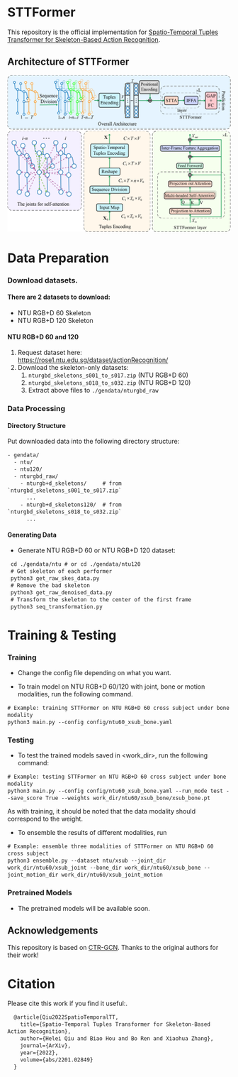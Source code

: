 # STTFormer
This repository is the official implementation for [Spatio-Temporal Tuples Transformer for Skeleton-Based Action Recognition](https://arxiv.org/abs/2201.02849).

## Architecture of STTFormer
![image](src/Abstract.png)

# Data Preparation

### Download datasets.

#### There are 2 datasets to download:

- NTU RGB+D 60 Skeleton
- NTU RGB+D 120 Skeleton

#### NTU RGB+D 60 and 120

1. Request dataset here: https://rose1.ntu.edu.sg/dataset/actionRecognition/
2. Download the skeleton-only datasets:
   1. `nturgbd_skeletons_s001_to_s017.zip` (NTU RGB+D 60)
   2. `nturgbd_skeletons_s018_to_s032.zip` (NTU RGB+D 120)
   3. Extract above files to `./gendata/nturgbd_raw`

### Data Processing

#### Directory Structure

Put downloaded data into the following directory structure:

```
- gendata/
  - ntu/
  - ntu120/
  - nturgbd_raw/
    - nturgb+d_skeletons/     # from `nturgbd_skeletons_s001_to_s017.zip`
      ...
    - nturgb+d_skeletons120/  # from `nturgbd_skeletons_s018_to_s032.zip`
      ...
```

#### Generating Data

- Generate NTU RGB+D 60 or NTU RGB+D 120 dataset:

```
 cd ./gendata/ntu # or cd ./gendata/ntu120
 # Get skeleton of each performer
 python3 get_raw_skes_data.py
 # Remove the bad skeleton 
 python3 get_raw_denoised_data.py
 # Transform the skeleton to the center of the first frame
 python3 seq_transformation.py
```

# Training & Testing

### Training

- Change the config file depending on what you want.

- To train model on NTU RGB+D 60/120 with joint, bone or motion modalities, run the following command.

```
# Example: training STTFormer on NTU RGB+D 60 cross subject under bone modality
python3 main.py --config config/ntu60_xsub_bone.yaml
```

### Testing

- To test the trained models saved in <work_dir>, run the following command:

```
# Example: testing STTFormer on NTU RGB+D 60 cross subject under bone modality
python3 main.py --config config/ntu60_xsub_bone.yaml --run_mode test --save_score True --weights work_dir/ntu60/xsub_bone/xsub_bone.pt
```
As with training, it should be noted that the data modality should correspond to the weight.

- To ensemble the results of different modalities, run 
```
# Example: ensemble three modalities of STTFormer on NTU RGB+D 60 cross subject
python3 ensemble.py --dataset ntu/xsub --joint_dir work_dir/ntu60/xsub_joint --bone_dir work_dir/ntu60/xsub_bone --joint_motion_dir work_dir/ntu60/xsub_joint_motion
```

### Pretrained Models

- The pretrained models will be available soon.

## Acknowledgements

This repository is based on [CTR-GCN](https://github.com/Uason-Chen/CTR-GCN). Thanks to the original authors for their work!

# Citation

Please cite this work if you find it useful:.

      @article{Qiu2022SpatioTemporalTT,
        title={Spatio-Temporal Tuples Transformer for Skeleton-Based Action Recognition},
        author={Helei Qiu and Biao Hou and Bo Ren and Xiaohua Zhang},
        journal={ArXiv},
        year={2022},
        volume={abs/2201.02849}
      }
